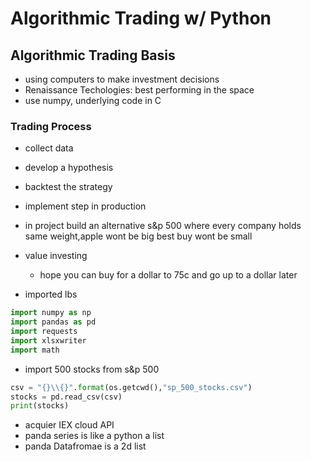 # Algorithmic Trading w/ Python

## Algorithmic Trading Basis
* using computers to make investment decisions
* Renaissance Techologies: best performing in the space
* use numpy, underlying code in C


### Trading Process
* collect data
* develop a hypothesis
* backtest the strategy
* implement step in production


* in project build an alternative s&p 500 where every company holds same weight,apple wont be big best buy wont be small
* value investing
  * hope you can buy for a dollar to 75c and go up to a dollar later


* imported lbs
```py
import numpy as np
import pandas as pd
import requests
import xlsxwriter
import math

```

* import 500 stocks from s&p 500

```py
csv = "{}\\{}".format(os.getcwd(),"sp_500_stocks.csv")
stocks = pd.read_csv(csv)
print(stocks)
```

* acquier IEX cloud API
* panda series is like a python a list
* panda Datafromae is a 2d list